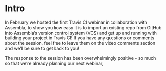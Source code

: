# Intro

In February we hosted the first Travis CI webinar in collaboration with Assembla, to show you how easy it is to import an existing repo from GitHub into Assembla’s version control system (VCS) and get up and running with building your project in Travis CI! If you have any questions or comments about the session, feel free to leave them on the video comments section and we’ll be sure to get back to you!

The response to the session has been overwhelmingly positive - so much so that we’re already planning our next webinar, <title and link> for March! We’ll be looking forward to seeing you there!


# [Integraitng Assembla and Travis CI into your workflow](https://www.youtube.com/watch?v=RXzcXyitNLk&t=220s)

* Go to www.travis-ci.com and sign up with Assembla
* Accept the auth of Travis CI, next you’ll be redirected to Assembla
* Click on your profile picture, click settings, and toggle the repos you want to use with Travis CI
* You’ll next need to add a .travis.yml file to your repo to tell Travis CI what to do

# The Assembla UI 

First you want to create a new repository, from there you want to use the `import repository` function, from there, grab the URL of the repository you wnat to import from GitHub. 

![1](assembla3.png) 

# I’ve imported the repository, now what?

Once imported, you should see a file tree, much like you would in any other VCS, should look the like the following: 

![3](assembla2.png)

# Space Settings 

Now you can see the source tree, time to change the repo to public, since by default the repository is private. You'll want to go click Space **Settings -> Security**, then change the security settings to "All" like below:

![5](assembla5.png)

# Connecting to Travis CI 

Now you'll want to go to www.travis-ci.com, make sure your logged in with your Assembla account, next you'll see the following screen once you're logging in:

![4](assembla4.png) 

It will notify you that Assembla/Travis are syncing your repos, any changes you may have made. Once you're in the Travis CI, use it as you normally would with any other VCS. Start a build with a `.travis.yml`. 

![5](assembla1.png) 

# In conclusion 

We've just integrated Assembla and Travis CI into our project by using the `import` feature in Assembla very quick and easily. If you have any questions please feel free to post them in the video comments section. 
Happy building!


Happy building! 
